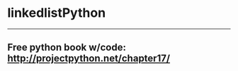 # linkedlistPython

--------------------------------------------
Free python book w/code: http://projectpython.net/chapter17/ 
--------------------------------------------
